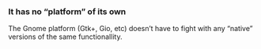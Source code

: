 ### It has no “platform” of its own

The Gnome platform (Gtk+, Gio, etc) doesn’t have to fight with any “native” versions of the same functionallity.
